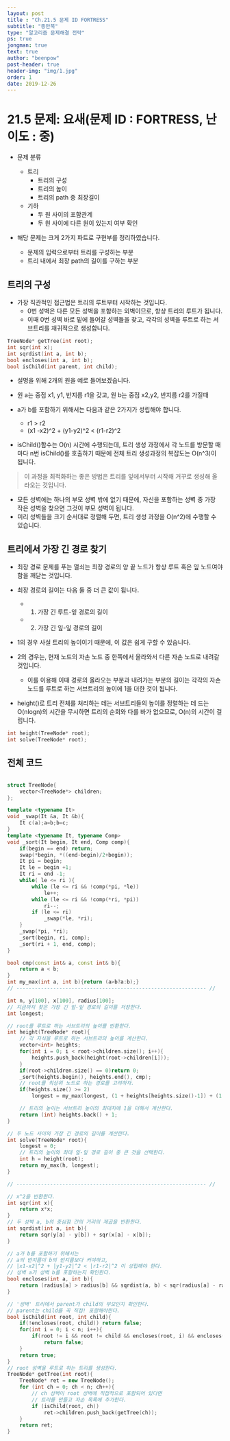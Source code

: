 ```yaml
---
layout: post
title : "Ch.21.5 문제 ID FORTRESS"
subtitle: "종만북"
type: "알고리즘 문제해결 전략"
ps: true
jongman: true
text: true
author: "beenpow"
post-header: true
header-img: "img/1.jpg"
order: 1
date: 2019-12-26
---
```


# 21.5 문제: 요새(문제 ID : FORTRESS, 난이도 : 중)
[algo]: <https://algospot.com/judge/problem/read/FORTRESS>

- 문제 분류
    - 트리
        - 트리의 구성
        - 트리의 높이
        - 트리의 path 중 최장길이
    - 기하
        - 두 원 사이의 포함관계
        - 두 원 사이에 다른 원이 있는지 여부 확인

- 해당 문제는 크게 2가지 파트로 구현부를 정리하였습니다.
    - 문제의 입력으로부터 트리를 구성하는 부분
    - 트리 내에서 최장 path의 길이를 구하는 부분

## 트리의 구성

- 가장 직관적인 접근법은 트리의 루트부터 시작하는 것입니다.
    - 0번 성벽은 다른 모든 성벽을 포함하는 외벽이므로, 항상 트리의 루트가 됩니다.
    - 이때 0번 성벽 바로 밑에 들어갈 성벽들을 찾고, 각각의 성벽을 루트로 하는 서브트리를 재귀적으로
      생성합니다.

```cpp
TreeNode* getTree(int root);
int sqr(int x);
int sqrdist(int a, int b);
bool encloses(int a, int b);
bool isChild(int parent, int child);
```
- 설명을 위해 2개의 원을 예로 들어보겠습니다.
- 원 a는 중점 x1, y1, 반지름 r1을 갖고, 원 b는 중점 x2,y2, 반지름 r2를 가질때
- a가 b를 포함하기 위해서는 다음과 같은 2가지가 성립해야 합니다.
    - r1 > r2
    - (x1 -x2)^2 + (y1-y2)^2 < (r1-r2)^2

- isChild()함수는 O(n) 시간에 수행되는데, 트리 생성 과정에서 각 노드를 방문할 때마다 n번 isChild()를
  호출하기 때문에 전체 트리 생성과정의 복잡도는 O(n^3)이 됩니다.
 
> 이 과정을 최적화하는 좋은 방법은 트리를 잎에서부터 시작해 거꾸로 생성해 올라오는 것입니다.
- 모든 성벽에는 하나의 부모 성벽 밖에 없기 때문에, 자신을 포함하는 성벽 중 가장 작은 성벽을 찾으면
  그것이 부모 성벽이 됩니다.
- 미리 성벽들을 크기 순서대로 정렬해 두면, 트리 생성 과정을 O(n^2)에 수행할 수 있습니다.


## 트리에서 가장 긴 경로 찾기

- 최장 경로 문제를 푸는 열쇠는 최장 경로의 양 끝 노드가 항상 루트 혹은 잎 노드여야 함을 깨닫는
  것입니다.
- 최장 경로의 길이는 다음 둘 중 더 큰 값이 됩니다.
    - 1. 가장 긴 루트-잎 경로의 길이
    - 2. 가장 긴 잎-잎 경로의 길이

- 1의 경우 사실 트리의 높이이기 때문에, 이 값은 쉽게 구할 수 있습니다.
- 2의 경우는, 현재 노드의 자손 노드 중 한쪽에서 올라와서 다른 자손 노드로 내려갈 것입니다.
    - 이를 이용해 이때 경로의 올라오는 부분과 내려가는 부분의 길이는 각각의 자손 노드를 루트로 하는
      서브트리의 높이에 1을 더한 것이 됩니다.

- height()로 트리 전체를 처리하는 데는 서브트리들의 높이를 정렬하는 데 드는 O(nlogn)의 시간을
  무시하면 트리의 순회와 다를 바가 없으므로, O(n)의 시간이 걸립니다.

```cpp
int height(TreeNode* root);
int solve(TreeNode* root);
```


## 전체 코드

```cpp

struct TreeNode{
    vector<TreeNode*> children;
};

template <typename It>
void _swap(It &a, It &b){
    It c(a);a=b;b=c;
}
template <typename It, typename Comp>
void _sort(It begin, It end, Comp comp){
    if(begin == end) return;
    swap(*begin, *((end-begin)/2+begin));
    It pi = begin;
    It le = begin +1;
    It ri = end -1;
    while( le <= ri ){
        while (le <= ri && !comp(*pi, *le))
            le++;
        while (le <= ri && !comp(*ri, *pi))
            ri--;
        if (le <= ri)
            _swap(*le, *ri);
    }
    _swap(*pi, *ri);
    _sort(begin, ri, comp);
    _sort(ri + 1, end, comp);
}

bool cmp(const int& a, const int& b){
    return a < b;
}
int my_max(int a, int b){return (a>b?a:b);}
// -------------------------------------------------------------- //

int n, y[100], x[100], radius[100];
// 지금까지 찾은 가장 긴 잎-잎 경로의 길이를 저장한다.
int longest;

// root를 루트로 하는 서브트리의 높이를 반환한다.
int height(TreeNode* root){
    // 각 자식을 루트로 하는 서브트리의 높이를 계산한다.
    vector<int> heights;
    for(int i = 0; i < root->children.size(); i++){
        heights.push_back(height(root->children[i]));
    }
    if(root->children.size() == 0)return 0;
    _sort(heights.begin(), heights.end(), cmp);
    // root를 최상위 노드로 하는 경로를 고려하자.
    if(heights.size() >= 2)
        longest = my_max(longest, (1 + heights[heights.size()-1]) + (1 +heights[heights.size()-2]));

    // 트리의 높이는 서브트리 높이의 최대치에 1을 더해서 계산한다.
    return (int) heights.back() + 1;
}

// 두 노드 사이의 가장 긴 경로의 길이를 계산한다.
int solve(TreeNode* root){
    longest = 0;
    // 트리의 높이와 최대 잎-잎 경로 길이 중 큰 것을 선택한다.
    int h = height(root);
    return my_max(h, longest);
}

// -------------------------------------------------------------- //

// x^2을 반환한다.
int sqr(int x){
    return x*x;
}
// 두 성벽 a, b의 중심점 간의 거리의 제곱을 반환한다.
int sqrdist(int a, int b){
    return sqr(y[a] - y[b]) + sqr(x[a] - x[b]);
}

// a가 b를 포함하기 위해서는
// a의 반지름이 b의 반지름보다 커야하고,
// |x1-x2|^2 + |y1-y2|^2 < |r1-r2|^2 이 성립해야 한다.
// 성벽 a가 성벽 b를 포함하는지 확인한다.
bool encloses(int a, int b){
    return (radius[a] > radius[b] && sqrdist(a, b) < sqr(radius[a] - radius[b]) );
}

// '성벽' 트리에서 parent가 child의 부모인지 확인한다.
// parent는 child를 꼭 직접! 포함해야한다.
bool isChild(int root, int child){
    if(!encloses(root, child)) return false;
    for(int i = 0; i < n; i++){
        if(root != i && root != child && encloses(root, i) && encloses(i, child))
            return false;
    }
    return true;
}
// root 성벽을 루트로 하는 트리를 생성한다.
TreeNode* getTree(int root){
    TreeNode* ret = new TreeNode();
    for (int ch = 0; ch < n; ch++){
        // ch 성벽이 root 성벽에 직접적으로 포함되어 있다면
        // 트리를 만들고 자손 목록에 추가한다.
        if (isChild(root, ch))
            ret->children.push_back(getTree(ch));
    }
    return ret;
}
```

